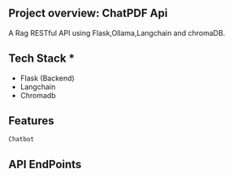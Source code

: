 ## <a name="description">Project overview: ChatPDF Api </a>

A Rag RESTful API using Flask,Ollama,Langchain and chromaDB.

## <a name="tech-stack"> Tech Stack *  </a>
- Flask (Backend)
- Langchain
- Chromadb

## <a name="features"> Features</a>

    Chatbot

## <a name="endpoints"> API EndPoints</a>


